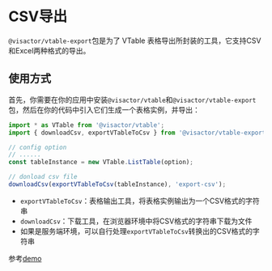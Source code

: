 # CSV导出

`@visactor/vtable-export`包是为了 VTable 表格导出所封装的工具，它支持CSV和Excel两种格式的导出。

## 使用方式
首先，你需要在你的应用中安装`@visactor/vtable`和`@visactor/vtable-export`包，然后在你的代码中引入它们生成一个表格实例，并导出：

```js
import * as VTable from '@visactor/vtable';
import { downloadCsv, exportVTableToCsv } from '@visactor/vtable-export';

// config option
// ......
const tableInstance = new VTable.ListTable(option);

// donload csv file
downloadCsv(exportVTableToCsv(tableInstance), 'export-csv');
```

* `exportVTableToCsv`：表格输出工具，将表格实例输出为一个CSV格式的字符串
* `downloadCsv`：下载工具，在浏览器环境中将CSV格式的字符串下载为文件
* 如果是服务端环境，可以自行处理`exportVTableToCsv`转换出的CSV格式的字符串

参考[demo](../../demo/export/table-export)